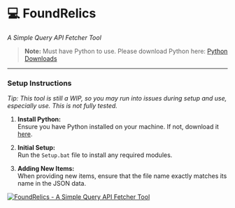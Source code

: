 # 💻 FoundRelics  
_A Simple Query API Fetcher Tool_

> **Note:** Must have Python to use. Please download Python here: [Python Downloads](https://www.python.org/downloads/)

---

### Setup Instructions
   *Tip: This tool is still a WIP, so you may run into issues during setup and use, especially use. This is not fully tested.*

1. **Install Python:**  
   Ensure you have Python installed on your machine. If not, download it [here](https://www.python.org/downloads/).

2. **Initial Setup:**  
   Run the `Setup.bat` file to install any required modules.  

3. **Adding New Items:**  
   When providing new items, ensure that the file name exactly matches its name in the JSON data.

[![FoundRelics - A Simple Query API Fetcher Tool](https://img.youtube.com/vi/7pXumxXoP04/maxresdefault.jpg)](https://www.youtube.com/watch?v=7pXumxXoP04)
